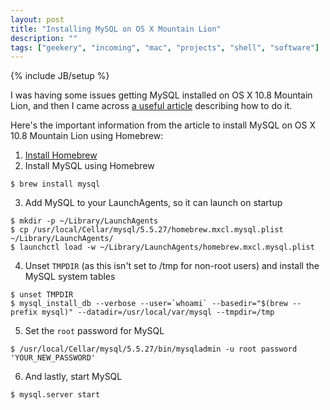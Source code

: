 ```yaml
---
layout: post
title: "Installing MySQL on OS X Mountain Lion"
description: ""
tags: ["geekery", "incoming", "mac", "projects", "shell", "software"]
---
```

{% include JB/setup %}

I was having some issues getting MySQL installed on OS X 10.8 Mountain Lion, and then I came across [a useful article](http://madebyhoundstooth.com/blog/install-mysql-on-mountain-lion-with-homebrew/) describing how to do it.

Here's the important information from the article to install MySQL on OS X 10.8 Mountain Lion using Homebrew:

1. [Install Homebrew](http://mxcl.github.com/homebrew/#selectable)
2. Install MySQL using Homebrew

```$ brew install mysql```

3. Add MySQL to your LaunchAgents, so it can launch on startup

```$ mkdir -p ~/Library/LaunchAgents```<br />
```$ cp /usr/local/Cellar/mysql/5.5.27/homebrew.mxcl.mysql.plist ~/Library/LaunchAgents/```<br />
```$ launchctl load -w ~/Library/LaunchAgents/homebrew.mxcl.mysql.plist```

4. Unset `TMPDIR` (as this isn't set to /tmp for non-root users) and install the MySQL system tables

```$ unset TMPDIR```<br />
```$ mysql_install_db --verbose --user=`whoami` --basedir="$(brew --prefix mysql)" --datadir=/usr/local/var/mysql --tmpdir=/tmp```

5. Set the `root` password for MySQL

```$ /usr/local/Cellar/mysql/5.5.27/bin/mysqladmin -u root password 'YOUR_NEW_PASSWORD'```

6. And lastly, start MySQL

```$ mysql.server start```

